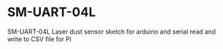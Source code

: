 # SM-UART-04L
SM-UART-04L Laser dust sensor sketch for arduino and serial read and write to CSV file for Pi
